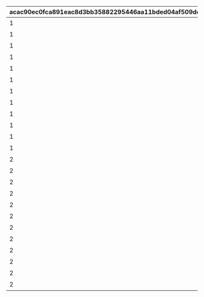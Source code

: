 |acac90ec0fca891eac8d3bb35882295446aa11bded04af509de9e9c5bffc61df|58ce36782f62e3536d58a1149c030b97d9213ecb62dc1e70b0621721359a8896|2565c222440b38006e29b9f67ded1c14b80116b3a55498ebb027eb911daba3ad|b125b4aadcecb1bdbff4134aabd51ca601a7ed7c50096a99ab5095ac8bf9c74f|34e6a77c2177de237550e5f677e8a04f9c24066d23c4f3ce3afa0bd652d107ab|39ccece054264422fdd91fc2d691e3d653cbbd6a21d1e0c4ae546a7de8020917|e1b3de9625aa4e749a852e49b8cf4236604dbad3da5a3902d69b839e4b7cc6a6|
| --- | --- | --- | --- | --- | --- | --- |
|1|12|94002|5126700|50000|2500|累計スコアを2500pt 獲得しよう|
|1|12|94002|0|50000|5000|累計スコアを5000pt 獲得しよう|
|1|12|94002|0|50000|7500|累計スコアを7500pt 獲得しよう|
|1|7|2839|5126701|1|10000|累計スコアを10000pt 獲得しよう|
|1|12|94002|0|80000|12500|累計スコアを12500pt 獲得しよう|
|1|12|94002|0|80000|15000|累計スコアを15000pt 獲得しよう|
|1|12|94002|0|80000|17500|累計スコアを17500pt 獲得しよう|
|1|8|91002|5126702|25|20000|累計スコアを20000pt 獲得しよう|
|1|12|94002|0|100000|22500|累計スコアを22500pt 獲得しよう|
|1|12|94002|0|100000|25000|累計スコアを25000pt 獲得しよう|
|1|8|91002|0|100|27500|累計スコアを27500pt 獲得しよう|
|1|15|11001262|5126703|1|30000|累計スコアを30000pt 獲得しよう|
|2|12|94002|5126710|50000|2500|累計スコアを2500pt 獲得しよう|
|2|12|94002|0|50000|5000|累計スコアを5000pt 獲得しよう|
|2|12|94002|0|50000|7500|累計スコアを7500pt 獲得しよう|
|2|7|2840|5126711|1|10000|累計スコアを10000pt 獲得しよう|
|2|12|94002|0|80000|12500|累計スコアを12500pt 獲得しよう|
|2|12|94002|0|80000|15000|累計スコアを15000pt 獲得しよう|
|2|12|94002|0|80000|17500|累計スコアを17500pt 獲得しよう|
|2|8|91002|5126712|25|20000|累計スコアを20000pt 獲得しよう|
|2|12|94002|0|100000|22500|累計スコアを22500pt 獲得しよう|
|2|12|94002|0|100000|25000|累計スコアを25000pt 獲得しよう|
|2|8|91002|0|100|27500|累計スコアを27500pt 獲得しよう|
|2|15|11001263|5126713|1|30000|累計スコアを30000pt 獲得しよう|